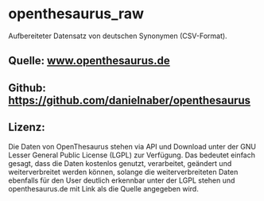 # openthesaurus_raw
Aufbereiteter Datensatz von deutschen Synonymen (CSV-Format). 

## Quelle: www.openthesaurus.de
## Github: https://github.com/danielnaber/openthesaurus 

## Lizenz:
Die Daten von OpenThesaurus stehen via API und Download unter der GNU Lesser General Public License (LGPL) zur Verfügung. Das bedeutet einfach gesagt, dass die Daten kostenlos genutzt, verarbeitet, geändert und weiterverbreitet werden können, solange die weiterverbreiteten Daten ebenfalls für den User deutlich erkennbar unter der LGPL stehen und openthesaurus.de mit Link als die Quelle angegeben wird.
